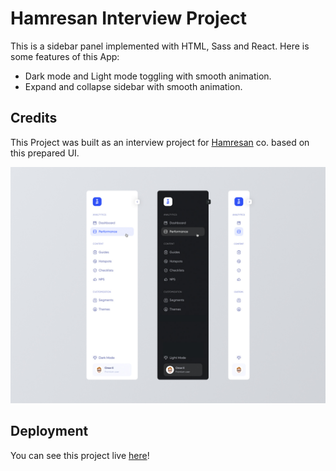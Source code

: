 # Hamresan Interview Project

This is a sidebar panel implemented with HTML, Sass and React.
Here is some features of this App:

- Dark mode and Light mode toggling with smooth animation.
- Expand and collapse sidebar with smooth animation.

## Credits

This Project was built as an interview project for [Hamresan](https://hamresan.dev/) co. based on this prepared UI.

![image](https://github.com/erfan74sh/hamresan-project/blob/2771bb5e728240063832be242771532d7802cb65/src/assets/ui.jpg)

## Deployment

You can see this project live [here](https://hamresan-project.vercel.app/)!
